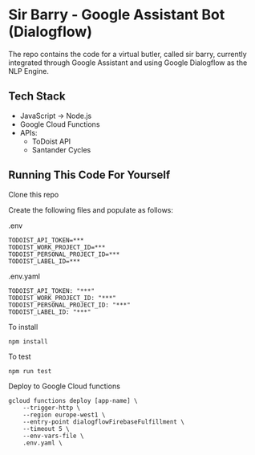 # Sir Barry - Google Assistant Bot (Dialogflow)
The repo contains the code for a virtual butler, called sir barry,
currently integrated through Google Assistant and using Google Dialogflow 
as the NLP Engine.

## Tech Stack
- JavaScript -> Node.js
- Google Cloud Functions
- APIs:
    - ToDoist API
    - Santander Cycles

## Running This Code For Yourself
Clone this repo

Create the following files and populate as follows:

.env
~~~~shell
TODOIST_API_TOKEN=***
TODOIST_WORK_PROJECT_ID=***
TODOIST_PERSONAL_PROJECT_ID=***
TODOIST_LABEL_ID=***
~~~~

.env.yaml
~~~~shell
TODOIST_API_TOKEN: "***"
TODOIST_WORK_PROJECT_ID: "***"
TODOIST_PERSONAL_PROJECT_ID: "***"
TODOIST_LABEL_ID: "***"
~~~~

To install 
~~~~shell
npm install
~~~~

To test

~~~~shell
npm run test
~~~~

Deploy to Google Cloud functions
~~~~shell
gcloud functions deploy [app-name] \
    --trigger-http \
    --region europe-west1 \
    --entry-point dialogflowFirebaseFulfillment \
    --timeout 5 \
    --env-vars-file \
    .env.yaml \
~~~~